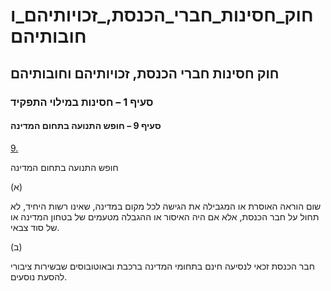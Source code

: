 # חוק_חסינות_חברי_הכנסת,_זכויותיהם_וחובותיהם

## חוק חסינות חברי הכנסת, זכויותיהם וחובותיהם

### סעיף 1 – חסינות במילוי התפקיד

#### סעיף 9 – חופש התנועה בתחום המדינה

[9.](https://he.wikisource.org/wiki/חוק_חסינות_חברי_הכנסת,_זכויותיהם_וחובותיהם#s_yp_9)

חופש התנועה בתחום המדינה

(א)

שום הוראה האוסרת או המגבילה את הגישה לכל מקום במדינה, שאינו רשות היחיד, לא תחול על חבר הכנסת, אלא אם היה האיסור או ההגבלה מטעמים של בטחון המדינה או של סוד צבאי.

(ב)

חבר הכנסת זכאי לנסיעה חינם בתחומי המדינה ברכבת ובאוטובוסים שבשירות ציבורי להסעת נוסעים.